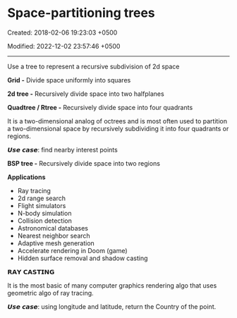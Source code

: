 # Space-partitioning trees

Created: 2018-02-06 19:23:03 +0500

Modified: 2022-12-02 23:57:46 +0500

---

Use a tree to represent a recursive subdivision of 2d space



**Grid -** Divide space uniformly into squares



**2d tree -** Recursively divide space into two halfplanes



**Quadtree / Rtree -** Recursively divide space into four quadrants

It is a two-dimensional analog of octrees and is most often used to partition a two-dimensional space by recursively subdividing it into four quadrants or regions.

𝙐𝙨𝙚 𝙘𝙖𝙨𝙚: find nearby interest points



**BSP tree -** Recursively divide space into two regions



**Applications**
-   Ray tracing
-   2d range search
-   Flight simulators
-   N-body simulation
-   Collision detection
-   Astronomical databases
-   Nearest neighbor search
-   Adaptive mesh generation
-   Accelerate rendering in Doom (game)
-   Hidden surface removal and shadow casting



𝗥𝗔𝗬 𝗖𝗔𝗦𝗧𝗜𝗡𝗚

It is the most basic of many computer graphics rendering algo that uses geometric algo of ray tracing.

𝙐𝙨𝙚 𝙘𝙖𝙨𝙚: using longitude and latitude, return the Country of the point.
